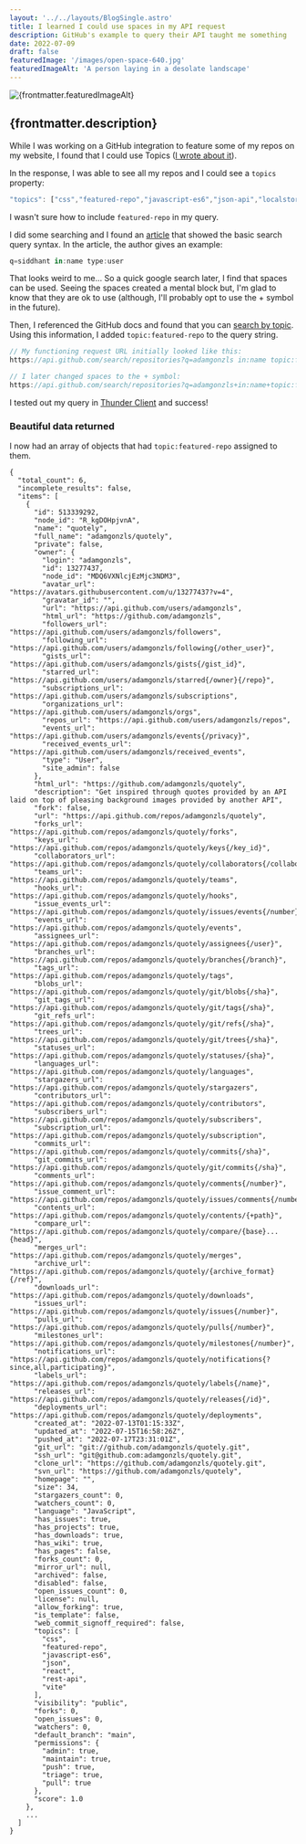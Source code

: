 ```yaml
---
layout: '../../layouts/BlogSingle.astro'
title: I learned I could use spaces in my API request
description: GitHub's example to query their API taught me something
date: 2022-07-09
draft: false
featuredImage: '/images/open-space-640.jpg'
featuredImageAlt: 'A person laying in a desolate landscape'
---
```


<img src={frontmatter.featuredImage} alt={frontmatter.featuredImageAlt} />

## {frontmatter.description}

While I was working on a GitHub integration to feature some of my repos on my website, I found that I could use Topics (<a class="brand-link brand-link--callout" href="./2022-07-08-using-github-topics">I wrote about it</a>).

In the response, I was able to see all my repos and I could see a `topics` property:

```js
"topics": ["css","featured-repo","javascript-es6","json-api","localstorage","netlify","react","vite"],
```

I wasn't sure how to include `featured-repo` in my query.

I did some searching and I found an <a target="_blank" class="brand-link" href="https://fusebit.io/blog/github-search-api">article</a> that showed the basic search query syntax. In the article, the author gives an example:

```js
q=siddhant in:name type:user
```

That looks weird to me... So a quick google search later, I find that spaces can be used. Seeing the spaces created a mental block but, I'm glad to know that they are ok to use (although, I'll probably opt to use the &plus; symbol in the future).

Then, I referenced the GitHub docs and found that you can [search by topic](https://docs.github.com/en/search-github/searching-on-github/searching-for-repositories#search-by-topic). Using this information, I added `topic:featured-repo` to the query string.

```js
// My functioning request URL initially looked like this:
https://api.github.com/search/repositories?q=adamgonzls in:name topic:featured-repo

// I later changed spaces to the + symbol:
https://api.github.com/search/repositories?q=adamgonzls+in:name+topic:featured-repo
```

I tested out my query in <a target="_blank" class="brand-link" href="https://marketplace.visualstudio.com/items?itemName=rangav.vscode-thunder-client">Thunder Client</a> and success!

### Beautiful data returned

I now had an array of objects that had `topic:featured-repo` assigned to them.

```
{
  "total_count": 6,
  "incomplete_results": false,
  "items": [
    {
      "id": 513339292,
      "node_id": "R_kgDOHpjvnA",
      "name": "quotely",
      "full_name": "adamgonzls/quotely",
      "private": false,
      "owner": {
        "login": "adamgonzls",
        "id": 13277437,
        "node_id": "MDQ6VXNlcjEzMjc3NDM3",
        "avatar_url": "https://avatars.githubusercontent.com/u/13277437?v=4",
        "gravatar_id": "",
        "url": "https://api.github.com/users/adamgonzls",
        "html_url": "https://github.com/adamgonzls",
        "followers_url": "https://api.github.com/users/adamgonzls/followers",
        "following_url": "https://api.github.com/users/adamgonzls/following{/other_user}",
        "gists_url": "https://api.github.com/users/adamgonzls/gists{/gist_id}",
        "starred_url": "https://api.github.com/users/adamgonzls/starred{/owner}{/repo}",
        "subscriptions_url": "https://api.github.com/users/adamgonzls/subscriptions",
        "organizations_url": "https://api.github.com/users/adamgonzls/orgs",
        "repos_url": "https://api.github.com/users/adamgonzls/repos",
        "events_url": "https://api.github.com/users/adamgonzls/events{/privacy}",
        "received_events_url": "https://api.github.com/users/adamgonzls/received_events",
        "type": "User",
        "site_admin": false
      },
      "html_url": "https://github.com/adamgonzls/quotely",
      "description": "Get inspired through quotes provided by an API laid on top of pleasing background images provided by another API",
      "fork": false,
      "url": "https://api.github.com/repos/adamgonzls/quotely",
      "forks_url": "https://api.github.com/repos/adamgonzls/quotely/forks",
      "keys_url": "https://api.github.com/repos/adamgonzls/quotely/keys{/key_id}",
      "collaborators_url": "https://api.github.com/repos/adamgonzls/quotely/collaborators{/collaborator}",
      "teams_url": "https://api.github.com/repos/adamgonzls/quotely/teams",
      "hooks_url": "https://api.github.com/repos/adamgonzls/quotely/hooks",
      "issue_events_url": "https://api.github.com/repos/adamgonzls/quotely/issues/events{/number}",
      "events_url": "https://api.github.com/repos/adamgonzls/quotely/events",
      "assignees_url": "https://api.github.com/repos/adamgonzls/quotely/assignees{/user}",
      "branches_url": "https://api.github.com/repos/adamgonzls/quotely/branches{/branch}",
      "tags_url": "https://api.github.com/repos/adamgonzls/quotely/tags",
      "blobs_url": "https://api.github.com/repos/adamgonzls/quotely/git/blobs{/sha}",
      "git_tags_url": "https://api.github.com/repos/adamgonzls/quotely/git/tags{/sha}",
      "git_refs_url": "https://api.github.com/repos/adamgonzls/quotely/git/refs{/sha}",
      "trees_url": "https://api.github.com/repos/adamgonzls/quotely/git/trees{/sha}",
      "statuses_url": "https://api.github.com/repos/adamgonzls/quotely/statuses/{sha}",
      "languages_url": "https://api.github.com/repos/adamgonzls/quotely/languages",
      "stargazers_url": "https://api.github.com/repos/adamgonzls/quotely/stargazers",
      "contributors_url": "https://api.github.com/repos/adamgonzls/quotely/contributors",
      "subscribers_url": "https://api.github.com/repos/adamgonzls/quotely/subscribers",
      "subscription_url": "https://api.github.com/repos/adamgonzls/quotely/subscription",
      "commits_url": "https://api.github.com/repos/adamgonzls/quotely/commits{/sha}",
      "git_commits_url": "https://api.github.com/repos/adamgonzls/quotely/git/commits{/sha}",
      "comments_url": "https://api.github.com/repos/adamgonzls/quotely/comments{/number}",
      "issue_comment_url": "https://api.github.com/repos/adamgonzls/quotely/issues/comments{/number}",
      "contents_url": "https://api.github.com/repos/adamgonzls/quotely/contents/{+path}",
      "compare_url": "https://api.github.com/repos/adamgonzls/quotely/compare/{base}...{head}",
      "merges_url": "https://api.github.com/repos/adamgonzls/quotely/merges",
      "archive_url": "https://api.github.com/repos/adamgonzls/quotely/{archive_format}{/ref}",
      "downloads_url": "https://api.github.com/repos/adamgonzls/quotely/downloads",
      "issues_url": "https://api.github.com/repos/adamgonzls/quotely/issues{/number}",
      "pulls_url": "https://api.github.com/repos/adamgonzls/quotely/pulls{/number}",
      "milestones_url": "https://api.github.com/repos/adamgonzls/quotely/milestones{/number}",
      "notifications_url": "https://api.github.com/repos/adamgonzls/quotely/notifications{?since,all,participating}",
      "labels_url": "https://api.github.com/repos/adamgonzls/quotely/labels{/name}",
      "releases_url": "https://api.github.com/repos/adamgonzls/quotely/releases{/id}",
      "deployments_url": "https://api.github.com/repos/adamgonzls/quotely/deployments",
      "created_at": "2022-07-13T01:15:33Z",
      "updated_at": "2022-07-15T16:58:26Z",
      "pushed_at": "2022-07-17T23:31:01Z",
      "git_url": "git://github.com/adamgonzls/quotely.git",
      "ssh_url": "git@github.com:adamgonzls/quotely.git",
      "clone_url": "https://github.com/adamgonzls/quotely.git",
      "svn_url": "https://github.com/adamgonzls/quotely",
      "homepage": "",
      "size": 34,
      "stargazers_count": 0,
      "watchers_count": 0,
      "language": "JavaScript",
      "has_issues": true,
      "has_projects": true,
      "has_downloads": true,
      "has_wiki": true,
      "has_pages": false,
      "forks_count": 0,
      "mirror_url": null,
      "archived": false,
      "disabled": false,
      "open_issues_count": 0,
      "license": null,
      "allow_forking": true,
      "is_template": false,
      "web_commit_signoff_required": false,
      "topics": [
        "css",
        "featured-repo",
        "javascript-es6",
        "json",
        "react",
        "rest-api",
        "vite"
      ],
      "visibility": "public",
      "forks": 0,
      "open_issues": 0,
      "watchers": 0,
      "default_branch": "main",
      "permissions": {
        "admin": true,
        "maintain": true,
        "push": true,
        "triage": true,
        "pull": true
      },
      "score": 1.0
    },
    ...
  ]
}
```
